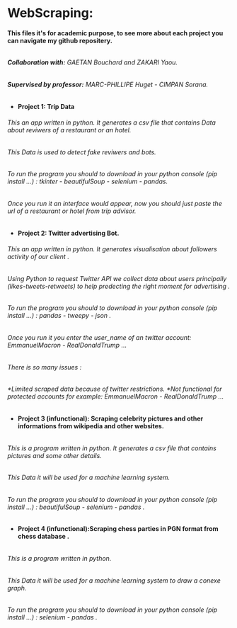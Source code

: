 # WebScraping:
#### This files it's for academic purpose, to see more about each project you can navigate my github repositery.
######
######
###### **Collaboration with:**  GAETAN Bouchard and ZAKARI Yaou.
###### **Supervised by professor:** MARC-PHILLIPE Huget - CIMPAN Sorana.
###
* **Project 1: Trip Data**

###### This an app written in python. It generates a csv file that contains Data about reviwers of a restaurant or an hotel.
###### This Data is used to detect fake reviwers and bots.
###### To run the program you should to download in your python console (pip install ...) : tkinter - beautifulSoup - selenium - pandas.
###### Once you run it an interface would appear, now you should just paste the url of a restaurant or hotel from trip advisor.

* **Project 2: Twitter advertising Bot.**

###### This an app written in python. It generates visualisation about followers activity of our client .
###### Using Python to request Twitter API we collect data about users principally (likes-tweets-retweets) to help predecting the right moment for advertising .
###### To run the program you should to download in your python console (pip install ...) : pandas - tweepy - json .
###### Once you run it you enter the user_name of an twitter account: EmmanuelMacron - RealDonaldTrump ...
###### There is so many issues :
######  *Limited scraped data because of twitter restrictions. *Not functional for protected accounts for example: EmmanuelMacron - RealDonaldTrump ...

* **Project 3 (infunctional): Scraping celebrity pictures and other informations from wikipedia and other websites.**
######
###### This is a program written in python. It generates a csv file that contains pictures and some other details.
###### This Data it will be used for a machine learning system.
###### To run the program you should to download in your python console (pip install ...) : beautifulSoup - selenium - pandas .

* **Project 4 (infunctional):Scraping chess parties in PGN format from chess database .**
######
###### This is a program written in python.
###### This Data it will be used for a machine learning system to draw a conexe graph.
###### To run the program you should to download in your python console (pip install ...) : selenium - pandas .
